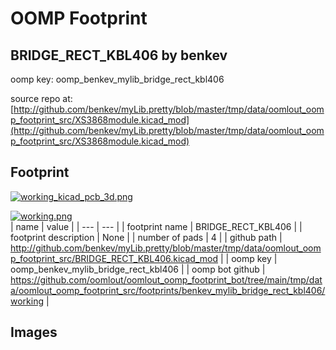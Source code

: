 # OOMP Footprint  
## BRIDGE_RECT_KBL406  by benkev  
  
oomp key: oomp_benkev_mylib_bridge_rect_kbl406  
  
source repo at: [http://github.com/benkev/myLib.pretty/blob/master/tmp/data/oomlout_oomp_footprint_src/XS3868module.kicad_mod](http://github.com/benkev/myLib.pretty/blob/master/tmp/data/oomlout_oomp_footprint_src/XS3868module.kicad_mod)  
## Footprint  
  
[![working_kicad_pcb_3d.png](working_kicad_pcb_3d_600.png)](working_kicad_pcb_3d.png)  
  
[![working.png](working_600.png)](working.png)  
| name | value | 
| --- | --- | 
| footprint name | BRIDGE_RECT_KBL406 | 
| footprint description | None | 
| number of pads | 4 | 
| github path | http://github.com/benkev/myLib.pretty/blob/master/tmp/data/oomlout_oomp_footprint_src/BRIDGE_RECT_KBL406.kicad_mod | 
| oomp key | oomp_benkev_mylib_bridge_rect_kbl406 | 
| oomp bot github | https://github.com/oomlout/oomlout_oomp_footprint_bot/tree/main/tmp/data/oomlout_oomp_footprint_src/footprints/benkev_mylib_bridge_rect_kbl406/working | 
## Images  

